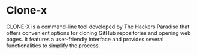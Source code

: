# Clone-x
CLONE-X is a command-line tool developed by The Hackers Paradise that offers convenient options for cloning GitHub repositories and opening web pages. It features a user-friendly interface and provides several functionalities to simplify the process.
